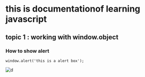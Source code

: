 # this is documentationof learning javascript
## topic 1 : working with window.object
### How to show alert

```
window.alert('this is a alert box');
```
![d](https://user-images.githubusercontent.com/95132555/143727937-9d4a50de-c7d6-4eb2-a2fc-9cb82570971f.png)
